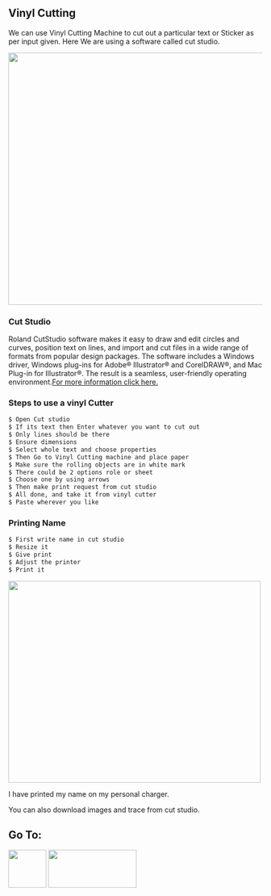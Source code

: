 ## Vinyl Cutting

We can use Vinyl Cutting Machine to cut out a particular text or Sticker as per input given. Here We are using a software called cut studio.

<img src="https://shaheenhyderk.github.io/v8.jpg" width="700" height="500">

### Cut Studio
Roland CutStudio software makes it easy to draw and edit circles and curves, position text on lines, and import and cut files in a wide range of formats from popular design packages. The software includes a Windows driver, Windows plug-ins for Adobe® Illustrator® and CorelDRAW®, and Mac Plug-in for Illustrator®. The result is a seamless, user-friendly operating environment.[For more information click here.](http://www.rolanddg.eu/en/applications/cutstudio)


### Steps to use a vinyl Cutter
```markdown
$ Open Cut studio
$ If its text then Enter whatever you want to cut out
$ Only lines should be there
$ Ensure dimensions
$ Select whole text and choose properties 
$ Then Go to Vinyl Cutting machine and place paper
$ Make sure the rolling objects are in white mark
$ There could be 2 options role or sheet 
$ Choose one by using arrows
$ Then make print request from cut studio
$ All done, and take it from vinyl cutter
$ Paste wherever you like
```

### Printing Name
```markdown
$ First write name in cut studio
$ Resize it
$ Give print
$ Adjust the printer
$ Print it
```
<Img src="https://shaheenhyderk.github.io/IMG_20170817_220427.jpg" width="500" height="400">

I have printed my name on my personal charger.

You can also download images and trace from cut studio.



 ## Go To:
 [<img src="http://shaheenhyderk.github.io/ho.png" width="75" height="75">](https://shaheenhyderk.github.io/)
 [<img src="http://shaheenhyderk.github.io/go.jpg" width="175" height="75">](http://shaheenhyderk.github.io/screen.github.io/)

